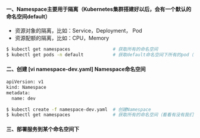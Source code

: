 #### 一、Namespace主要用于隔离（Kubernetes集群搭建好以后，会有一个默认的命名空间default）
 - 资源对象的隔离，比如：Service，Deployment， Pod
 - 资源配额的隔离，比如：CPU，Memory
```bash
$ kubectl get namespaces                # 获取所有的命名空间
$ kubectl get pods -n default           # 获取default命名空间下所有的pod（-n就是指定命名空间）
```

#### 二、创建 [vi namespace-dev.yaml] Namespace命名空间
```bash
apiVersion: v1
kind: Namespace
metadata:
  name: dev
  
$ kubectl create -f namespace-dev.yaml  # 创建Namespace
$ kubectl get namespaces                # 获取所有的命名空间（看看有没有我们刚刚创建的dev）
```

#### 三、部署服务到某个命名空间下
```bash

```

